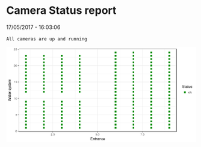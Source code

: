 Camera Status report
================
17/05/2017 - 16:03:06

    All cameras are up and running

![](camreport_files/figure-markdown_github/unnamed-chunk-2-1.png)
